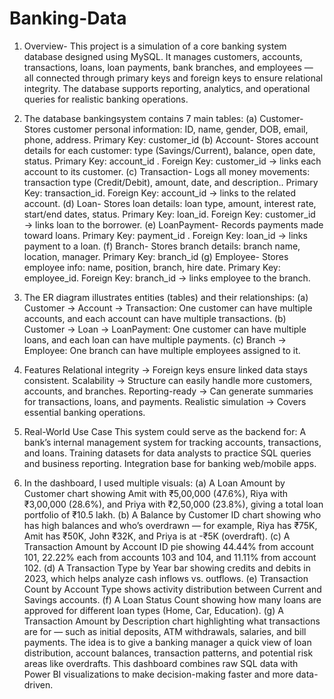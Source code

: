 # Banking-Data
1) Overview- This project is a simulation of a core banking system database designed using MySQL.
It manages customers, accounts, transactions, loans, loan payments, bank branches, and employees — all connected through primary keys and foreign keys to ensure relational integrity.
The database supports reporting, analytics, and operational queries for realistic banking operations.

2) The database bankingsystem contains 7 main tables:
(a) Customer-Stores customer personal information: ID, name, gender, DOB, email, phone, address.  Primary Key: customer_id
(b) Account- Stores account details for each customer: type (Savings/Current), balance, open date, status. Primary Key: account_id . Foreign Key: customer_id → links each account to its customer.
(c) Transaction- Logs all money movements: transaction type (Credit/Debit), amount, date, and description.. Primary Key: transaction_id. Foreign Key: account_id → links to the related account.
(d) Loan- Stores loan details: loan type, amount, interest rate, start/end dates, status. Primary Key: loan_id. Foreign Key: customer_id → links loan to the borrower.
(e) LoanPayment- Records payments made toward loans. Primary Key: payment_id . Foreign Key: loan_id → links payment to a loan.
(f) Branch- Stores branch details: branch name, location, manager. Primary Key: branch_id
(g) Employee- Stores employee info: name, position, branch, hire date. Primary Key: employee_id. Foreign Key: branch_id → links employee to the branch.

3) The ER diagram illustrates entities (tables) and their relationships:
(a) Customer → Account → Transaction: One customer can have multiple accounts, and each account can have multiple transactions.
(b) Customer → Loan → LoanPayment: One customer can have multiple loans, and each loan can have multiple payments.
(c) Branch → Employee: One branch can have multiple employees assigned to it.

4) Features
Relational integrity → Foreign keys ensure linked data stays consistent. Scalability → Structure can easily handle more customers, accounts, and branches.
Reporting-ready → Can generate summaries for transactions, loans, and payments. Realistic simulation → Covers essential banking operations.

5) Real-World Use Case
This system could serve as the backend for: A bank’s internal management system for tracking accounts, transactions, and loans.
Training datasets for data analysts to practice SQL queries and business reporting. Integration base for banking web/mobile apps.

6) In the dashboard, I used multiple visuals:
(a) A Loan Amount by Customer chart showing Amit with ₹5,00,000 (47.6%), Riya with ₹3,00,000 (28.6%), and Priya with ₹2,50,000 (23.8%), giving a total loan portfolio of ₹10.5 lakh.
(b) A Balance by Customer ID chart showing who has high balances and who’s overdrawn — for example, Riya has ₹75K, Amit has ₹50K, John ₹32K, and Priya is at -₹5K (overdraft).
(c) A Transaction Amount by Account ID pie showing 44.44% from account 101, 22.22% each from accounts 103 and 104, and 11.11% from account 102.
(d) A Transaction Type by Year bar showing credits and debits in 2023, which helps analyze cash inflows vs. outflows.
(e) Transaction Count by Account Type shows activity distribution between Current and Savings accounts.
(f) A Loan Status Count showing how many loans are approved for different loan types (Home, Car, Education).
(g) A Transaction Amount by Description chart highlighting what transactions are for — such as initial deposits, ATM withdrawals, salaries, and bill payments.
The idea is to give a banking manager a quick view of loan distribution, account balances, transaction patterns, and potential risk areas like overdrafts. This dashboard combines raw SQL data with Power BI visualizations to make decision-making faster and more data-driven.
